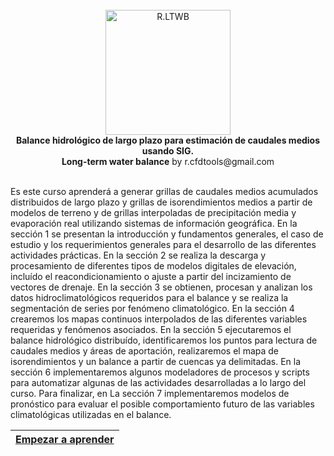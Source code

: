 <div align="center">
  <br>
  <img alt="R.LTWB" src="https://github.com/rcfdtools/R.LTWB/blob/main/.icons/R.LTWB.svg" width="200px">
  <br><b>Balance hidrológico de largo plazo para estimación de caudales medios usando SIG.<br>Long-term water balance</b> by r.cfdtools@gmail.com<br><br>  
</div>

Es este curso aprenderá a generar grillas de caudales medios acumulados distribuidos de largo plazo y grillas de isorendimientos medios a partir de modelos de terreno y de grillas interpoladas de precipitación media y evaporación real utilizando sistemas de información geográfica. En la sección 1 se presentan la introducción y fundamentos generales, el caso de estudio y los requerimientos generales para el desarrollo de las diferentes actividades prácticas. En la sección 2 se realiza la descarga y procesamiento de diferentes tipos de modelos digitales de elevación, incluído el reacondicionamiento o ajuste a partir del incizamiento de vectores de drenaje. En la sección 3 se obtienen, procesan y analizan los datos hidroclimatológicos requeridos para el balance y se realiza la segmentación de series por fenómeno climatológico. En la sección 4 crearemos los mapas continuos interpolados de las diferentes variables requeridas y fenómenos asociados. En la sección 5 ejecutaremos el balance hidrológico distribuído, identificaremos los puntos para lectura de caudales medios y áreas de aportación, realizaremos el mapa de isorendimientos y un balance a partir de cuencas ya delimitadas. En la sección 6 implementaremos algunos modeladores de procesos y scripts para automatizar algunas de las actividades desarrolladas a lo largo del curso. Para finalizar, en La sección 7 implementaremos modelos de pronóstico para evaluar el posible comportamiento futuro de las variables climatológicas utilizadas en el balance.   


| [Empezar a aprender](https://github.com/rcfdtools/R.LTWB/wiki) |
|----------------------------------------------------------------|
